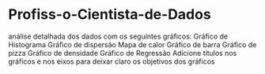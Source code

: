 # Profiss-o-Cientista-de-Dados
 análise detalhada dos dados com os seguintes gráficos:  Gráfico de Histograma  Gráfico de dispersão  Mapa de calor  Gráfico de barra  Gráfico de pizza  Gráfico de densidade  Gráfico de Regressão  Adicione títulos nos gráficos e nos eixos para deixar claro os objetivos dos gráficos
